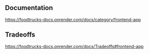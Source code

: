 ## Documentation
https://foodtrucks-docs.onrender.com/docs/category/frontend-app

## Tradeoffs
https://foodtrucks-docs.onrender.com/docs/Tradeoffs#frontend-app
